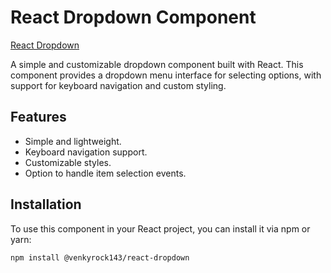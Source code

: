 # React Dropdown Component

[React Dropdown](https://react-dropdown-venky.netlify.app/)

A simple and customizable dropdown component built with React. This component provides a dropdown menu interface for selecting options, with support for keyboard navigation and custom styling.

## Features

- Simple and lightweight.
- Keyboard navigation support.
- Customizable styles.
- Option to handle item selection events.

## Installation

To use this component in your React project, you can install it via npm or yarn:

```bash
npm install @venkyrock143/react-dropdown
